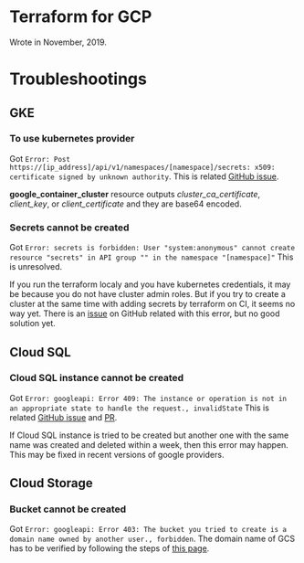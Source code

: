 # Terraform for GCP
Wrote in November, 2019.

# Troubleshootings
## GKE
### To use kubernetes provider
Got `Error: Post https://[ip_address]/api/v1/namespaces/[namespace]/secrets: x509: certificate signed by unknown authority`.
This is related [GitHub issue](https://github.com/terraform-providers/terraform-provider-helm/issues/37).

**google_container_cluster** resource outputs *cluster_ca_certificate*, *client_key*, or *client_certificate* and they are base64 encoded.


### Secrets cannot be created
Got `Error: secrets is forbidden: User "system:anonymous" cannot create resource "secrets" in API group "" in the namespace "[namespace]"`
This is unresolved.

If you run the terraform localy and you have kubernetes credentials, it may be because you do not have cluster admin roles.
But if you try to create a cluster at the same time with adding secrets by terraform on CI, it seems no way yet.
There is an [issue](https://github.com/terraform-providers/terraform-provider-kubernetes/issues/176) on GitHub related with this error, but no good solution yet.


## Cloud SQL
### Cloud SQL instance cannot be created
Got `Error: googleapi: Error 409: The instance or operation is not in an appropriate state to handle the request., invalidState`
This is related [GitHub issue](https://github.com/hashicorp/terraform/issues/20972) and [PR](https://github.com/GoogleCloudPlatform/magic-modules/pull/1634).

If Cloud SQL instance is tried to be created but another one with the same name was created and deleted within a week, then this error may happen.
This may be fixed in recent versions of google providers.


## Cloud Storage
### Bucket cannot be created
Got `Error: googleapi: Error 403: The bucket you tried to create is a domain name owned by another user., forbidden`.
The domain name of GCS has to be verified by following the steps of [this page](https://cloud.google.com/storage/docs/domain-name-verification#verification).
